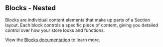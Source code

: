 ## Blocks - Nested

Blocks are individual content elements that make up parts of a Section layout. Each block controls a specific piece of content, giving you detailed control over how your store looks and functions.

View the [Blocks documentation](/category/blocks) to learn more.